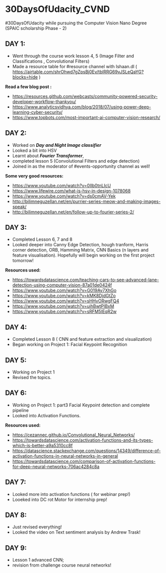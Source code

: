 # 30DaysOfUdacity_CVND
#30DaysOfUdacity while pursuing the Computer Vision Nano Degree (SPAIC scholarship Phase - 2)

## DAY 1:
-  Went through the course work lesson 4, 5 (Image Filter and Classifications , Convolutional Filters)
- Made a resource table for #resource channel with Ishaan.dl ( https://airtable.com/shrOhwd7gZpsBj0Ev/tblRRG69vJSLeQaYG?blocks=hide )

**Read a few blog post :**
- https://resources.github.com/webcasts/community-powered-security-developer-workflow-thankyou/  
- https://www.analyticsvidhya.com/blog/2018/07/using-power-deep-learning-cyber-security/  
- https://www.topbots.com/most-important-ai-computer-vision-research/ 

## DAY 2:
- Worked on ***Day and Night Image classifier*** 
- Looked a bit into HSV
- Learnt about ***Fourier Transformer***,
- completed lesson 5 (Convolutional Filters and edge detection)
- Joined in as the moderator of #events-opportunity channel as well! 

 **Some very good resources:**
 - https://www.youtube.com/watch?v=0IIb0tnLIcU
 - https://www.lifewire.com/what-is-hsv-in-design-1078068
 - https://www.youtube.com/watch?v=ds0cmAV-Yek 
 - http://bilimneguzellan.net/en/purrier-series-meow-and-making-images-speak/
 - http://bilimneguzellan.net/en/follow-up-to-fourier-series-2/ 

## DAY 3:
- Completed Lesson 6, 7 and 8 
- Looked deeper into Canny Edge Detection, hough tranform, Harris corner detection, ORB, Hamming Matrix, CNN Basics (n layers and feature visualisation). Hopefully will begin working on the first project tomorrow! 

**Resources used:**
- https://towardsdatascience.com/teaching-cars-to-see-advanced-lane-detection-using-computer-vision-87a01de0424f
- https://www.youtube.com/watch?v=G019Av7XhGo
- https://www.youtube.com/watch?v=kMK8DjdGtZo
- https://www.youtube.com/watch?v=sHHvORwgFQ4
- https://www.youtube.com/watch?v=uihBwtPIBxM
- https://www.youtube.com/watch?v=sRFM5IEqR2w

## DAY 4:
- Completed Lesson 8 ( CNN and feature extraction and visualization)
- Began working on Project 1: Facial Keypoint Recognition

## DAY 5:
- Working on Project 1
- Revised the topics.

## DAY 6:
- Working on Project 1: part3 Facial Keypoint detection and complete pipeline
- Looked into Activation Functions.

**Resources used:**
- https://cezannec.github.io/Convolutional_Neural_Networks/
- https://towardsdatascience.com/activation-functions-and-its-types-which-is-better-a9a5310cc8f
- https://datascience.stackexchange.com/questions/14349/difference-of-activation-functions-in-neural-networks-in-general
- https://towardsdatascience.com/comparison-of-activation-functions-for-deep-neural-networks-706ac4284c8a

##  DAY 7:
- Looked more into activation functions ( for webinar prep!)
- Looeked into DC rot Motor for internship prep!

## DAY 8:
- Just revised everything! 
- Looked the video on Text sentiment analysis by Andrew  Trask!

## DAY 9:
- Lesson 1 advanced CNN; 
- revision from challenge course neural networks!
